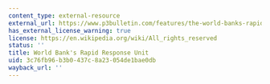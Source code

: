 ```yaml
---
content_type: external-resource
external_url: https://www.p3bulletin.com/features/the-world-banks-rapid-response
has_external_license_warning: true
license: https://en.wikipedia.org/wiki/All_rights_reserved
status: ''
title: World Bank's Rapid Response Unit
uid: 3c76fb96-b3b0-437c-8a23-054de1bae0db
wayback_url: ''
---
```

